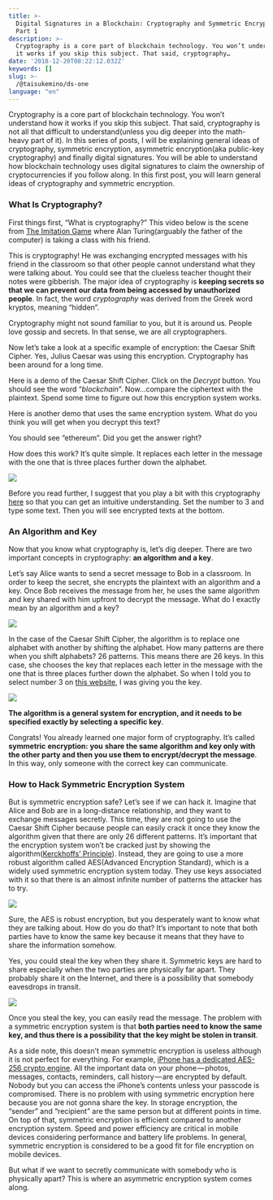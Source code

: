 ```yaml
---
title: >-
  Digital Signatures in a Blockchain: Cryptography and Symmetric Encryption -
  Part 1
description: >-
  Cryptography is a core part of blockchain technology. You won’t understand how
  it works if you skip this subject. That said, cryptography…
date: '2018-12-20T08:22:12.032Z'
keywords: []
slug: >-
  /@taisukemino/ds-one
language: "en"
---
```


Cryptography is a core part of blockchain technology. You won’t understand how it works if you skip this subject. That said, cryptography is not all that difficult to understand(unless you dig deeper into the math-heavy part of it). In this series of posts, I will be explaining general ideas of cryptography, symmetric encryption, asymmetric encryption(aka public-key cryptography) and finally digital signatures. You will be able to understand how blockchain technology uses digital signatures to claim the ownership of cryptocurrencies if you follow along. In this first post, you will learn general ideas of cryptography and symmetric encryption.

### What Is Cryptography?

First things first, “What is cryptography?” This video below is the scene from [The Imitation Game](https://www.imdb.com/title/tt2084970/) where Alan Turing(arguably the father of the computer) is taking a class with his friend.

This is cryptography! He was exchanging encrypted messages with his friend in the classroom so that other people cannot understand what they were talking about. You could see that the clueless teacher thought their notes were gibberish. The major idea of cryptography is **keeping secrets so that we can prevent our data from being accessed by unauthorized people**. In fact, the word _cryptography_ was derived from the Greek word kryptos, meaning “hidden”.

Cryptography might not sound familiar to you, but it is around us. People love gossip and secrets. In that sense, we are all cryptographers.

Now let’s take a look at a specific example of encryption: the Caesar Shift Cipher. Yes, Julius Caesar was using this encryption. Cryptography has been around for a long time.

Here is a demo of the Caesar Shift Cipher. Click on the _Decrypt_ button. You should see the word “_blockchain_”. Now…compare the ciphertext with the plaintext. Spend some time to figure out how this encryption system works.

Here is another demo that uses the same encryption system. What do you think you will get when you decrypt this text?

You should see “ethereum”. Did you get the answer right?

How does this work? It’s quite simple. It replaces each letter in the message with the one that is three places further down the alphabet.

![](https://cdn-images-1.medium.com/max/800/1*E-NPAcnhd303Bo3p733hrA@2x.jpeg)

Before you read further, I suggest that you play a bit with this cryptography [here](http://rumkin.com/tools/cipher/caesar.php) so that you can get an intuitive understanding. Set the number to 3 and type some text. Then you will see encrypted texts at the bottom.

### An Algorithm and Key

Now that you know what cryptography is, let’s dig deeper. There are two important concepts in cryptography: **an algorithm and a key**.

Let’s say Alice wants to send a secret message to Bob in a classroom. In order to keep the secret, she encrypts the plaintext with an algorithm and a key. Once Bob receives the message from her, he uses the same algorithm and key shared with him upfront to decrypt the message. What do I exactly mean by an algorithm and a key?

![](https://cdn-images-1.medium.com/max/800/1*b2jLcOpBFXQNtQDuJufcmQ@2x.jpeg)

In the case of the Caesar Shift Cipher, the algorithm is to replace one alphabet with another by shifting the alphabet. How many patterns are there when you shift alphabets? 26 patterns. This means there are 26 keys. In this case, she chooses the key that replaces each letter in the message with the one that is three places further down the alphabet. So when I told you to select number 3 on [this website](http://rumkin.com/tools/cipher/caesar.php), I was giving you the key.

![](https://cdn-images-1.medium.com/max/800/1*p_eaUMzMuak7z1cnofHUfQ@2x.jpeg)

**The algorithm is a general system for encryption, and it needs to be specified exactly by selecting a specific key**.

Congrats! You already learned one major form of cryptography. It’s called **symmetric** **encryption:** **you** **share the same algorithm and key only with the other party and then you use them to encrypt/decrypt the message**. In this way, only someone with the correct key can communicate.

### How to Hack Symmetric Encryption System

But is symmetric encryption safe? Let’s see if we can hack it. Imagine that Alice and Bob are in a long-distance relationship, and they want to exchange messages secretly. This time, they are not going to use the Caesar Shift Cipher because people can easily crack it once they know the algorithm given that there are only 26 different patterns. It’s important that the encryption system won’t be cracked just by showing the algorithm([Kerckhoffs’ Principle](https://en.wikipedia.org/wiki/Kerckhoffs%27s_principle)). Instead, they are going to use a more robust algorithm called AES(Advanced Encryption Standard), which is a widely used symmetric encryption system today. They use keys associated with it so that there is an almost infinite number of patterns the attacker has to try.

![](https://cdn-images-1.medium.com/max/800/1*SUE8pRij9jiAlko9wzQKlw@2x.jpeg)

Sure, the AES is robust encryption, but you desperately want to know what they are talking about. How do you do that? It’s important to note that both parties have to know the same key because it means that they have to share the information somehow.

Yes, you could steal the key when they share it. Symmetric keys are hard to share especially when the two parties are physically far apart. They probably share it on the Internet, and there is a possibility that somebody eavesdrops in transit.

![](https://cdn-images-1.medium.com/max/800/1*lhtbfGeA9WtXZNdnx7V34w@2x.jpeg)

Once you steal the key, you can easily read the message. The problem with a symmetric encryption system is that **both parties need to know the same key, and thus there is a possibility that** **the key might be stolen in transit**.

As a side note, this doesn’t mean symmetric encryption is useless although it is not perfect for everything. For example, [iPhone has a dedicated AES-256 crypto engine](https://www.apple.com/business/docs/iOS_Security_Guide.pdf). All the important data on your phone — photos, messages, contacts, reminders, call history — are encrypted by default. Nobody but you can access the iPhone’s contents unless your passcode is compromised. There is no problem with using symmetric encryption here because you are not gonna share the key. In storage encryption, the “sender” and “recipient” are the same person but at different points in time. On top of that, symmetric encryption is efficient compared to another encryption system. Speed and power efficiency are critical in mobile devices considering performance and battery life problems. In general, symmetric encryption is considered to be a good fit for file encryption on mobile devices.

But what if we want to secretly communicate with somebody who is physically apart? This is where an asymmetric encryption system comes along.

